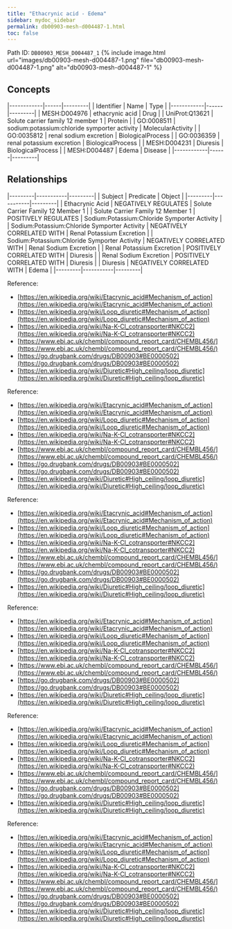 ```yaml
---
title: "Ethacrynic acid - Edema"
sidebar: mydoc_sidebar
permalink: db00903-mesh-d004487-1.html
toc: false 
---
```



Path ID: `DB00903_MESH_D004487_1`
{% include image.html url="images/db00903-mesh-d004487-1.png" file="db00903-mesh-d004487-1.png" alt="db00903-mesh-d004487-1" %}

## Concepts

|------------|------|---------|
| Identifier | Name | Type    |
|------------|------|---------|
| MESH:D004976 | ethacrynic acid | Drug |
| UniProt:Q13621 | Solute carrier family 12 member 1 | Protein |
| GO:0008511 | sodium:potassium:chloride symporter activity | MolecularActivity |
| GO:0035812 | renal sodium excretion | BiologicalProcess |
| GO:0036359 | renal potassium excretion | BiologicalProcess |
| MESH:D004231 | Diuresis | BiologicalProcess |
| MESH:D004487 | Edema | Disease |
|------------|------|---------|

## Relationships

|---------|-----------|---------|
| Subject | Predicate | Object  |
|---------|-----------|---------|
| Ethacrynic Acid | NEGATIVELY REGULATES | Solute Carrier Family 12 Member 1 |
| Solute Carrier Family 12 Member 1 | POSITIVELY REGULATES | Sodium:Potassium:Chloride Symporter Activity |
| Sodium:Potassium:Chloride Symporter Activity | NEGATIVELY CORRELATED WITH | Renal Potassium Excretion |
| Sodium:Potassium:Chloride Symporter Activity | NEGATIVELY CORRELATED WITH | Renal Sodium Excretion |
| Renal Potassium Excretion | POSITIVELY CORRELATED WITH | Diuresis |
| Renal Sodium Excretion | POSITIVELY CORRELATED WITH | Diuresis |
| Diuresis | NEGATIVELY CORRELATED WITH | Edema |
|---------|-----------|---------|

Reference: 
  - [https://en.wikipedia.org/wiki/Etacrynic_acid#Mechanism_of_action](https://en.wikipedia.org/wiki/Etacrynic_acid#Mechanism_of_action)
  - [https://en.wikipedia.org/wiki/Loop_diuretic#Mechanism_of_action](https://en.wikipedia.org/wiki/Loop_diuretic#Mechanism_of_action)
  - [https://en.wikipedia.org/wiki/Na-K-Cl_cotransporter#NKCC2](https://en.wikipedia.org/wiki/Na-K-Cl_cotransporter#NKCC2)
  - [https://www.ebi.ac.uk/chembl/compound_report_card/CHEMBL456/](https://www.ebi.ac.uk/chembl/compound_report_card/CHEMBL456/)
  - [https://go.drugbank.com/drugs/DB00903#BE0000502](https://go.drugbank.com/drugs/DB00903#BE0000502)
  - [https://en.wikipedia.org/wiki/Diuretic#High_ceiling/loop_diuretic](https://en.wikipedia.org/wiki/Diuretic#High_ceiling/loop_diuretic)

Reference: 
  - [https://en.wikipedia.org/wiki/Etacrynic_acid#Mechanism_of_action](https://en.wikipedia.org/wiki/Etacrynic_acid#Mechanism_of_action)
  - [https://en.wikipedia.org/wiki/Loop_diuretic#Mechanism_of_action](https://en.wikipedia.org/wiki/Loop_diuretic#Mechanism_of_action)
  - [https://en.wikipedia.org/wiki/Na-K-Cl_cotransporter#NKCC2](https://en.wikipedia.org/wiki/Na-K-Cl_cotransporter#NKCC2)
  - [https://www.ebi.ac.uk/chembl/compound_report_card/CHEMBL456/](https://www.ebi.ac.uk/chembl/compound_report_card/CHEMBL456/)
  - [https://go.drugbank.com/drugs/DB00903#BE0000502](https://go.drugbank.com/drugs/DB00903#BE0000502)
  - [https://en.wikipedia.org/wiki/Diuretic#High_ceiling/loop_diuretic](https://en.wikipedia.org/wiki/Diuretic#High_ceiling/loop_diuretic)

Reference: 
  - [https://en.wikipedia.org/wiki/Etacrynic_acid#Mechanism_of_action](https://en.wikipedia.org/wiki/Etacrynic_acid#Mechanism_of_action)
  - [https://en.wikipedia.org/wiki/Loop_diuretic#Mechanism_of_action](https://en.wikipedia.org/wiki/Loop_diuretic#Mechanism_of_action)
  - [https://en.wikipedia.org/wiki/Na-K-Cl_cotransporter#NKCC2](https://en.wikipedia.org/wiki/Na-K-Cl_cotransporter#NKCC2)
  - [https://www.ebi.ac.uk/chembl/compound_report_card/CHEMBL456/](https://www.ebi.ac.uk/chembl/compound_report_card/CHEMBL456/)
  - [https://go.drugbank.com/drugs/DB00903#BE0000502](https://go.drugbank.com/drugs/DB00903#BE0000502)
  - [https://en.wikipedia.org/wiki/Diuretic#High_ceiling/loop_diuretic](https://en.wikipedia.org/wiki/Diuretic#High_ceiling/loop_diuretic)

Reference: 
  - [https://en.wikipedia.org/wiki/Etacrynic_acid#Mechanism_of_action](https://en.wikipedia.org/wiki/Etacrynic_acid#Mechanism_of_action)
  - [https://en.wikipedia.org/wiki/Loop_diuretic#Mechanism_of_action](https://en.wikipedia.org/wiki/Loop_diuretic#Mechanism_of_action)
  - [https://en.wikipedia.org/wiki/Na-K-Cl_cotransporter#NKCC2](https://en.wikipedia.org/wiki/Na-K-Cl_cotransporter#NKCC2)
  - [https://www.ebi.ac.uk/chembl/compound_report_card/CHEMBL456/](https://www.ebi.ac.uk/chembl/compound_report_card/CHEMBL456/)
  - [https://go.drugbank.com/drugs/DB00903#BE0000502](https://go.drugbank.com/drugs/DB00903#BE0000502)
  - [https://en.wikipedia.org/wiki/Diuretic#High_ceiling/loop_diuretic](https://en.wikipedia.org/wiki/Diuretic#High_ceiling/loop_diuretic)

Reference: 
  - [https://en.wikipedia.org/wiki/Etacrynic_acid#Mechanism_of_action](https://en.wikipedia.org/wiki/Etacrynic_acid#Mechanism_of_action)
  - [https://en.wikipedia.org/wiki/Loop_diuretic#Mechanism_of_action](https://en.wikipedia.org/wiki/Loop_diuretic#Mechanism_of_action)
  - [https://en.wikipedia.org/wiki/Na-K-Cl_cotransporter#NKCC2](https://en.wikipedia.org/wiki/Na-K-Cl_cotransporter#NKCC2)
  - [https://www.ebi.ac.uk/chembl/compound_report_card/CHEMBL456/](https://www.ebi.ac.uk/chembl/compound_report_card/CHEMBL456/)
  - [https://go.drugbank.com/drugs/DB00903#BE0000502](https://go.drugbank.com/drugs/DB00903#BE0000502)
  - [https://en.wikipedia.org/wiki/Diuretic#High_ceiling/loop_diuretic](https://en.wikipedia.org/wiki/Diuretic#High_ceiling/loop_diuretic)

Reference: 
  - [https://en.wikipedia.org/wiki/Etacrynic_acid#Mechanism_of_action](https://en.wikipedia.org/wiki/Etacrynic_acid#Mechanism_of_action)
  - [https://en.wikipedia.org/wiki/Loop_diuretic#Mechanism_of_action](https://en.wikipedia.org/wiki/Loop_diuretic#Mechanism_of_action)
  - [https://en.wikipedia.org/wiki/Na-K-Cl_cotransporter#NKCC2](https://en.wikipedia.org/wiki/Na-K-Cl_cotransporter#NKCC2)
  - [https://www.ebi.ac.uk/chembl/compound_report_card/CHEMBL456/](https://www.ebi.ac.uk/chembl/compound_report_card/CHEMBL456/)
  - [https://go.drugbank.com/drugs/DB00903#BE0000502](https://go.drugbank.com/drugs/DB00903#BE0000502)
  - [https://en.wikipedia.org/wiki/Diuretic#High_ceiling/loop_diuretic](https://en.wikipedia.org/wiki/Diuretic#High_ceiling/loop_diuretic)
